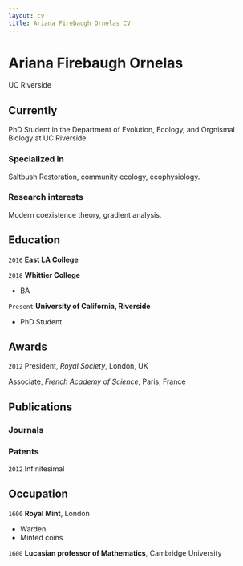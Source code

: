 ```yaml
---
layout: cv
title: Ariana Firebaugh Ornelas CV
---
```

# Ariana Firebaugh Ornelas
UC Riverside



## Currently

PhD Student in the Department of Evolution, Ecology, and Orgnismal Biology at UC Riverside.

### Specialized in

Saltbush Restoration, community ecology, ecophysiology.

### Research interests

Modern coexistence theory, gradient analysis.


## Education

`2016`
__East LA College__

`2018`
__Whittier College__

- BA

`Present`
__University of California, Riverside__

- PhD Student



## Awards

`2012`
President, *Royal Society*, London, UK

Associate, *French Academy of Science*, Paris, France



## Publications

<!-- A list is also available [online](http://scholar.google.co.uk/citations?user=LTOTl0YAAAAJ) -->

### Journals



### Patents

`2012`
Infinitesimal 

## Occupation

`1600`
__Royal Mint__, London

- Warden
- Minted coins

`1600`
__Lucasian professor of Mathematics__, Cambridge University



<!-- ### Footer

Last updated: May 2013 -->



